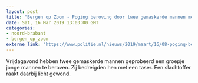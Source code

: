 ```yaml
---
layout: post
title: "Bergen op Zoom - Poging beroving door twee gemaskerde mannen met taser"
date: Sat, 16 Mar 2019 13:03:00 GMT
categories: 
- noord-brabant 
- bergen_op_zoom 
externe_link: "https://www.politie.nl/nieuws/2019/maart/16/08-poging-beroving-door-twee-gemaskerde-mannen-met-taser.html"
---
```


Vrijdagavond hebben twee gemaskerde mannen geprobeerd een groepje jonge mannen te beroven. Zij bedreigden hen met een taser. Een slachtoffer raakt daarbij licht gewond.

